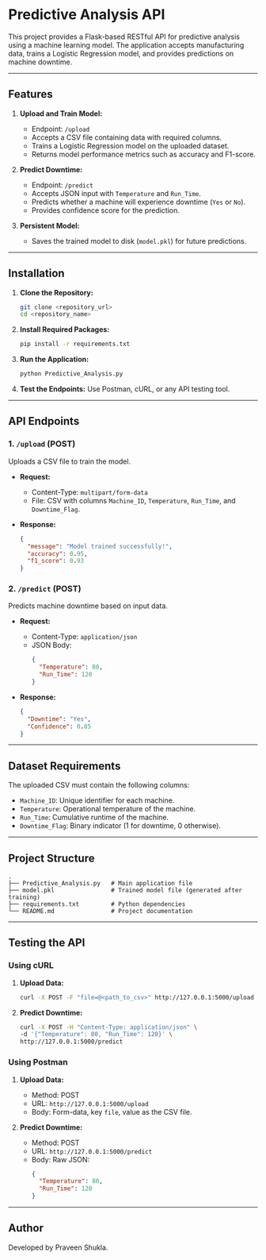 # Predictive Analysis API

This project provides a Flask-based RESTful API for predictive analysis using a machine learning model. The application accepts manufacturing data, trains a Logistic Regression model, and provides predictions on machine downtime.

---

## Features

1. **Upload and Train Model:**
   - Endpoint: `/upload`
   - Accepts a CSV file containing data with required columns.
   - Trains a Logistic Regression model on the uploaded dataset.
   - Returns model performance metrics such as accuracy and F1-score.

2. **Predict Downtime:**
   - Endpoint: `/predict`
   - Accepts JSON input with `Temperature` and `Run_Time`.
   - Predicts whether a machine will experience downtime (`Yes` or `No`).
   - Provides confidence score for the prediction.

3. **Persistent Model:**
   - Saves the trained model to disk (`model.pkl`) for future predictions.

---

## Installation

1. **Clone the Repository:**
   ```bash
   git clone <repository_url>
   cd <repository_name>
   ```

2. **Install Required Packages:**
   ```bash
   pip install -r requirements.txt
   ```

3. **Run the Application:**
   ```bash
   python Predictive_Analysis.py
   ```

4. **Test the Endpoints:**
   Use Postman, cURL, or any API testing tool.

---

## API Endpoints

### 1. `/upload` (POST)
Uploads a CSV file to train the model.

- **Request:**
  - Content-Type: `multipart/form-data`
  - File: CSV with columns `Machine_ID`, `Temperature`, `Run_Time`, and `Downtime_Flag`.

- **Response:**
  ```json
  {
    "message": "Model trained successfully!",
    "accuracy": 0.95,
    "f1_score": 0.93
  }
  ```

### 2. `/predict` (POST)
Predicts machine downtime based on input data.

- **Request:**
  - Content-Type: `application/json`
  - JSON Body:
    ```json
    {
      "Temperature": 80,
      "Run_Time": 120
    }
    ```

- **Response:**
  ```json
  {
    "Downtime": "Yes",
    "Confidence": 0.85
  }
  ```

---

## Dataset Requirements
The uploaded CSV must contain the following columns:

- `Machine_ID`: Unique identifier for each machine.
- `Temperature`: Operational temperature of the machine.
- `Run_Time`: Cumulative runtime of the machine.
- `Downtime_Flag`: Binary indicator (1 for downtime, 0 otherwise).

---

## Project Structure

```
.
├── Predictive_Analysis.py   # Main application file
├── model.pkl                # Trained model file (generated after training)
├── requirements.txt         # Python dependencies
└── README.md                # Project documentation
```

---

## Testing the API

### Using cURL

1. **Upload Data:**
   ```bash
   curl -X POST -F "file=@<path_to_csv>" http://127.0.0.1:5000/upload
   ```

2. **Predict Downtime:**
   ```bash
   curl -X POST -H "Content-Type: application/json" \
   -d '{"Temperature": 80, "Run_Time": 120}' \
   http://127.0.0.1:5000/predict
   ```

### Using Postman

1. **Upload Data:**
   - Method: POST
   - URL: `http://127.0.0.1:5000/upload`
   - Body: Form-data, key `file`, value as the CSV file.

2. **Predict Downtime:**
   - Method: POST
   - URL: `http://127.0.0.1:5000/predict`
   - Body: Raw JSON:
     ```json
     {
       "Temperature": 80,
       "Run_Time": 120
     }
     ```

---



## Author

Developed by Praveen Shukla.
